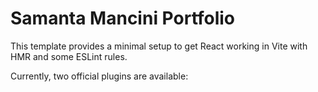 # Samanta Mancini Portfolio

This template provides a minimal setup to get React working in Vite with HMR and some ESLint rules.

Currently, two official plugins are available:

